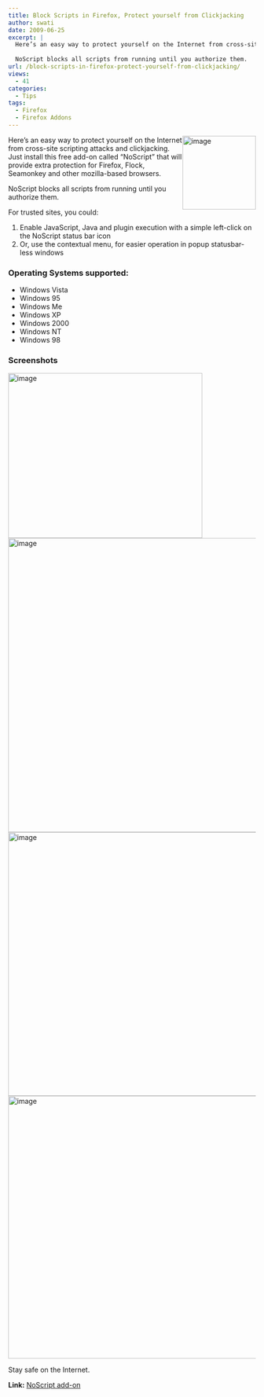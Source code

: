 ```yaml
---
title: Block Scripts in Firefox, Protect yourself from Clickjacking
author: swati
date: 2009-06-25
excerpt: |
  Here’s an easy way to protect yourself on the Internet from cross-site scripting attacks and clickjacking. Just install this free add-on called “NoScript” that will provide extra protection for Firefox, Flock, Seamonkey and other mozilla-based browsers.
  
  NoScript blocks all scripts from running until you authorize them.
url: /block-scripts-in-firefox-protect-yourself-from-clickjacking/
views:
  - 41
categories:
  - Tips
tags:
  - Firefox
  - Firefox Addons
---
```

<img class="alignright wp-image-54046" style="border: 0pt none;margin-left: 0px;margin-right: 0px" src="http://cdn.devilsworkshop.org/files/2009/06/image59.png" border="0" alt="image" width="149" height="150" align="right" /> Here’s an easy way to protect yourself on the Internet from cross-site scripting attacks and clickjacking. Just install this free add-on called “NoScript” that will provide extra protection for Firefox, Flock, Seamonkey and other mozilla-based browsers.

NoScript blocks all scripts from running until you authorize them.

For trusted sites, you could:

  1. Enable JavaScript, Java and plugin execution with a simple left-click on the NoScript status bar icon
  2. Or, use the contextual menu, for easier operation in popup statusbar-less windows

### Operating Systems supported:

  * Windows Vista
  * Windows 95
  * Windows Me
  * Windows XP
  * Windows 2000
  * Windows NT
  * Windows 98

### Screenshots

<img src="http://cdn.devilsworkshop.org/files/2009/06/image60.png" border="0" alt="image" width="395" height="336" />

<img src="http://cdn.devilsworkshop.org/files/2009/06/image61.png" border="0" alt="image" width="569" height="599" />

<img src="http://cdn.devilsworkshop.org/files/2009/06/image62.png" border="0" alt="image" width="575" height="537" />

<img src="http://cdn.devilsworkshop.org/files/2009/06/image63.png" border="0" alt="image" width="569" height="535" />

Stay safe on the Internet.

**Link:** <a href="https://addons.mozilla.org/en-US/firefox/addon/722?src=api" onclick="_gaq.push(['_trackEvent', 'outbound-article', 'https://addons.mozilla.org/en-US/firefox/addon/722?src=api', 'NoScript add-on']);" >NoScript add-on</a>

